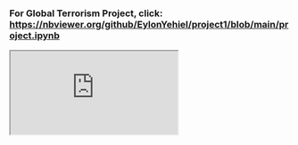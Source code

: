 ### For **Global Terrorism Project**, click: https://nbviewer.org/github/EylonYehiel/project1/blob/main/project.ipynb

<iframe src="https://raw.githubusercontent.com/username/repo/master/path/to/file.html"></iframe>
